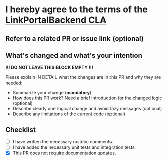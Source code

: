 # I hereby agree to the terms of the [LinkPortalBackend CLA](https://github.com/wl4g-blockchain/linkportal-backend/.github/blob/master/CLA.md)

## Refer to a related PR or issue link (optional)

## What's changed and what's your intention

__!!! DO NOT LEAVE THIS BLOCK EMPTY !!!__

Please explain IN DETAIL what the changes are in this PR and why they are needed:

- Summarize your change (__mandatory__)
- How does this PR work? Need a brief introduction for the changed logic (optional)
- Describe clearly one logical change and avoid lazy messages (optional)
- Describe any limitations of the current code (optional)

## Checklist

- [ ]  I have written the necessary rustdoc comments.
- [ ]  I have added the necessary unit tests and integration tests.
- [x]  This PR does not require documentation updates.
